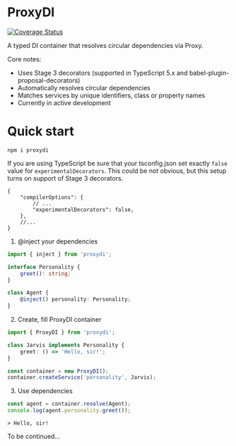 # ProxyDI

[![Coverage Status](https://coveralls.io/repos/github/proxy-di/proxydi/badge.svg?branch=main)](https://coveralls.io/github/proxy-di/proxydi?branch=main)

A typed DI container that resolves circular dependencies via Proxy.

Core notes:

- Uses Stage 3 decorators (supported in TypeScript 5.x and babel-plugin-proposal-decorators)
- Automatically resolves circular dependencies
- Matches services by unique identifiers, class or property names
- Currently in active development

# Quick start

```shell
npm i proxydi
```

If you are using TypeScript be sure that your tsconfig.json set exactly `false` value for `experimentalDecorators`. This could be not obvious, but this setup turns on support of Stage 3 decorators.

```jsonc
{
    "compilerOptions": {
        // ...
        "experimentalDecorators": false,
    },
    //...
}
```

1. @inject your dependencies

```typescript
import { inject } from 'proxydi';

interface Personality {
    greet(): string;
}

class Agent {
    @inject() personality: Personality;
}
```

2. Create, fill ProxyDI container

```typescript
import { ProxyDI } from 'proxydi';

class Jarvis implements Personality {
    greet: () => 'Hello, sir!';
}

const container = new ProxyDI();
container.createService('personality', Jarvis);
```

3. Use dependencies

```typescript
const agent = container.resolve(Agent);
console.log(agent.personality.greet());
```

```shell
> Hello, sir!
```

To be continued...
